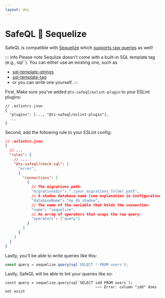```yaml
---
layout: doc
---
```


# SafeQL :muscle: Sequelize

SafeQL is compatible with [Sequelize](https://sequelize.org/) which [supports raw queries](https://sequelize.org/master/manual/raw-queries.html) as well!

::: info Please note
Sequlize doesn't come with a built-in SQL template tag (e.g., sql\`\`).
You can either use an existing one, such as
 - [sql-template-strings](https://www.npmjs.com/package/sql-template-strings)
 - [sql-template-tag](https://www.npmjs.com/package/sql-template-tag)
 - or you can write one yourself.
:::

First, Make sure you've added `@ts-safeql/eslint-plugin` to your ESLint plugins:

```json{3}
// .eslintrc.json
{
  "plugins": [..., "@ts-safeql/eslint-plugin"],
  ...
}
```

Second, add the following rule to your ESLint config:

```json
// .eslintrc.json
{
  // ...
  "rules": {
    // ...
    "@ts-safeql/check-sql": [
      "error",
      {
        "connections": [
          {
            // The migrations path:
            "migrationsDir": "./your_migrations_folder_path",
            // A shadow database name (see explanation in Configuration):
            "databaseName": "my_db_shadow",
            // The name of the variable that holds the connection:
            "name": "sequelize",
            // An array of operators that wraps the raw query:
            "operators": ["query"]
          }
        ]
      }
    ]
  }
}
```

Lastly, you'll be able to write queries like this:

```typescript
const query = sequelize.query(sql`SELECT * FROM users`);
```

Lastly, SafeQL will be able to lint your queries like so:

<div class="error">

```typescript{2}
const query = sequelize.query(sql`SELECT idd FROM users`);
                                         ~~~ Error: column "idd" does not exist
```

</div>